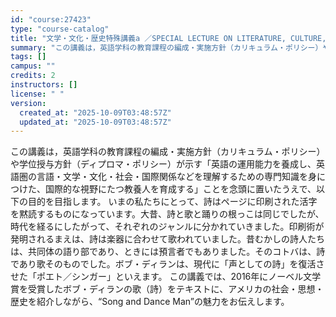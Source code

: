 ```yaml
---
id: "course:27423"
type: "course-catalog"
title: "文学・文化・歴史特殊講義a ／SPECIAL LECTURE ON LITERATURE, CULTURE, AND HISTORY(A)"
summary: "この講義は，英語学科の教育課程の編成・実施方針（カリキュラム・ポリシー）や学位授与方針（ディプロマ・ポリシー）が示す「英語の運用能力を養成し、英語圏の言語・文学・文化・社会・国際関係などを理解するための専門知識を身につけた、国際的な視野にた…"
tags: []
campus: ""
credits: 2
instructors: []
license: " "
version:
  created_at: "2025-10-09T03:48:57Z"
  updated_at: "2025-10-09T03:48:57Z"
---
```


この講義は，英語学科の教育課程の編成・実施方針（カリキュラム・ポリシー）や学位授与方針（ディプロマ・ポリシー）が示す「英語の運用能力を養成し、英語圏の言語・文学・文化・社会・国際関係などを理解するための専門知識を身につけた、国際的な視野にたつ教養人を育成する」ことを念頭に置いたうえで、以下の目的を目指します。 いまの私たちにとって、詩はページに印刷された活字を黙読するものになっています。大昔、詩と歌と踊りの根っこは同じでしたが、時代を経るにしたがって、それぞれのジャンルに分かれていきました。印刷術が発明されるまえは、詩は楽器に合わせて歌われていました。昔むかしの詩人たちは、共同体の語り部であり、ときには預言者でもありました。そのコトバは、詩であり歌そのものでした。ボブ・ディランは、現代に「声としての詩」を復活させた「ポエト／シンガー」といえます。 この講義では、2016年にノーベル文学賞を受賞したボブ・ディランの歌（詩）をテキストに、アメリカの社会・思想・歴史を紹介しながら、“Song and Dance Man”の魅力をお伝えします。
